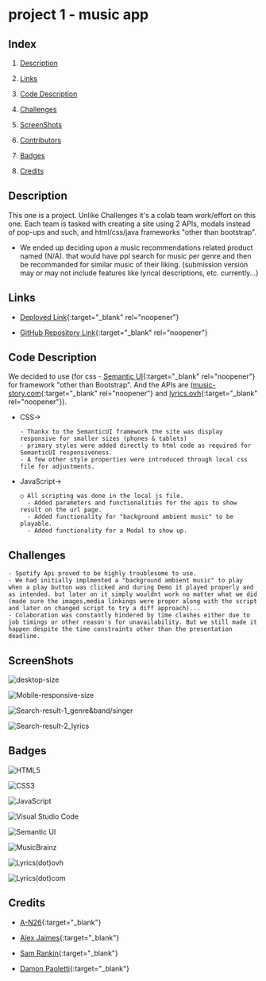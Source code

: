 # project 1 - music app

## Index

1. [Description](#Description)

2. [Links](#Links)

3. [Code Description](#Code%20Description)

4. [Challenges](#Challenges)

5. [ScreenShots](#ScreenShots)

6. [Contributors](#Contributors)

7. [Badges](#Badges)

8. [Credits](#Credits)

## Description

This one is a project. Unlike Challenges it's a colab team work/effort on this one. Each team is tasked with creating a site using 2 APIs, modals instead of pop-ups and such, and html/css/java frameworks "other than bootstrap".

- We ended up deciding upon a music recommendations related product named (N/A). that would have ppl search for music per genre and then be recommanded for similar music of their liking. (submission version may or may not include features like lyrical descriptions, etc. currently...)

## Links

- [Deployed Link](https://alexjcturbo.github.io/project-music/){:target="_blank" rel="noopener"}

- [GitHub Repository Link](https://github.com/){:target="_blank" rel="noopener"}

## Code Description

We decided to use (for css - [Semantic UI](https://semantic-ui.com/){:target="_blank" rel="noopener"} for framework "other than Bootstrap". And the APIs are ([music-story.com](https://developers.music-story.com/developers/){:target="_blank" rel="noopener"} and [lyrics.ovh](https://lyricsovh.docs.apiary.io/#){:target="_blank" rel="noopener"}).

- CSS→

      - Thankx to the SemanticUI framework the site was display responsive for smaller sizes (phones & tablets)
      - primary styles were added directly to html code as required for SemanticUI responsiveness.
      - A few other style properties were introduced through local css file for adjustments.

- JavaScript→

      ○ All scripting was done in the local js file.
        - Added parameters and functionalities for the apis to show result on the url page.
        - Added functionality for "background ambient music" to be playable.
        - Added functionality for a Modal to show up.

## Challenges

    - Spotify Api proved to be highly troublesome to use.
    - We had initially implmented a "background ambient music" to play when a play button was clicked and during Demo it played properly and as intended. but later on it simply wouldnt work no matter what we did (made sure the images,media linkings were proper along with the script and later on changed script to try a diff approach)...
    - Colaboration was constantly hindered by time clashes either due to job timings or other reason's for unavailability. But we still made it happen despite the time constraints other than the presentation deadline.

## ScreenShots

![desktop-size](screenshots/ScreenShot_fullsize.png)

![Mobile-responsive-size](screenshots/ScreenShot_MobileResponsiveSize.png)

![Search-result-1_genre&band/singer](screenshots/ScreenShot_SearchResult1.png)

![Search-result-2_lyrics](screenshots/ScreenShot_SearchResult2.png)

## Badges

![HTML5](https://img.shields.io/badge/html5-%23E34F26.svg?style=for-the-badge&logo=html5&logoColor=white)

![CSS3](https://img.shields.io/badge/css3-%231572B6.svg?style=for-the-badge&logo=css3&logoColor=white)

![JavaScript](https://img.shields.io/badge/javascript-%23323330.svg?style=for-the-badge&logo=javascript&logoColor=%23F7DF1E)

![Visual Studio Code](https://img.shields.io/badge/Visual%20Studio%20Code-0078d7.svg?style=for-the-badge&logo=visual-studio-code&logoColor=white)

![Semantic UI](https://img.shields.io/badge/Semantic%20UI-%2335BDB2.svg?style=for-the-badge&logo=SemanticUI&logoColor=white)

![MusicBrainz](https://img.shields.io/badge/Musicbrainz-EB743B?style=for-the-badge&logo=musicbrainz&logoColor=BA478F)

![Lyrics(dot)ovh](https://img.shields.io/badge/lyrics.ovh-EB743B?style=for-the-badge&logoColor=BA478F)

![Lyrics(dot)com](https://img.shields.io/badge/lyrics.com-EB743B?style=for-the-badge&logoColor=BA478F)

## Credits

- [A-N26](https://github.com/A-N26){:target="\_blank"}

- [Alex Jaimes](https://github.com/AlexJCturbo){:target="\_blank"}

- [Sam Rankin](https://github.com/Rankin47){:target="\_blank"}

- [Damon Paoletti](https://github.com/damonpaoletti){:target="\_blank"}
